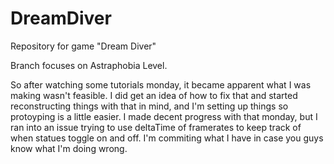 # DreamDiver
Repository for game "Dream Diver"

Branch focuses on Astraphobia Level.

So after watching some tutorials monday, it became apparent what I was making wasn't feasible.
I did get an idea of how to fix that and started reconstructing things with that in mind, and I'm setting up things so protoyping is a little easier.
I made decent progress with that monday, but I ran into an issue trying to use deltaTime of framerates to keep track of when statues toggle on and off.
I'm commiting what I have in case you guys know what I'm doing wrong.

